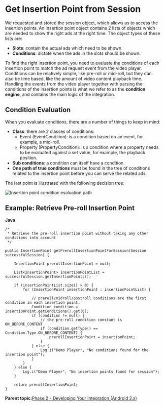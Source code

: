 # Get Insertion Point from Session

We requested and stored the session object, which allows us to access the insertion points. An insertion point object contains 2 lists of objects which are needed to show the right ads at the right time. The object types of these lists are:

-   **Slots**: contain the actual ads which need to be shown.
-   **Conditions**: dictate when the ads in the slots should be shown.

To find the right insertion point, you need to evaluate the conditions of each insertion point to match the ad request event from the video player. Conditions can be relatively simple, like pre-roll or mid-roll, but they can also be time based, like the amount of video content playback time. Handling the events from the video player together with parsing the conditions of the insertion points is what we refer to as the **condition engine**, and contains the main logic of the integration.

## Condition Evaluation

When you evaluate conditions, there are a number of things to keep in mind:

-   **Class**: there are 2 classes of conditions:
    -   Event \(EventCondition\): is a condition based on an event, for example, a mid-roll.
    -   Property \(PropertyCondition\): is a condition where a property needs to be evaluated against a set value, for example, the playback position.
-   **Sub conditions**: a condition can itself have a condition.
-   **One path of true conditions** must be found in the tree of conditions related to the insertion point before you can serve the related ads.

The last point is illustrated with the following decision tree:

![Insertion point condition evaluation path](../../image/integration_cond_eval.png)

## Example: Retrieve Pre-roll Insertion Point

**Java**

```
/*
 * Retrieve the pre-roll insertion point without taking any other conditions into account
 */

public InsertionPoint getPrerollInsertionPointForSession(Session successfulSession) {

    InsertionPoint prerollInsertionPoint = null;

    List<InsertionPoint> insertionPointList = successfulSession.getInsertionPoints();

    if (insertionPointList.size() > 0) {
        for (InsertionPoint insertionPoint : insertionPointList) {

            // preroll/midroll/postroll conditions are the first condition in each insertion point.
            Condition condition = insertionPoint.getConditions().get(0);
            if (condition != null) {
                // the pre-roll condition constant is ON_BEFORE_CONTENT
                if (condition.getType() == Condition.Type.ON_BEFORE_CONTENT) {
                    prerollInsertionPoint = insertionPoint;
                }
            } else {
                Log.i("Demo Player", "No conditions found for the insertion point");
            }
        }
    } else {
        Log.i("Demo Player", "No insertion points found for session");
    }
    
    return prerollInsertionPoint;
}
```

**Parent topic:**[Phase 2 - Developing Your Integration \(Android 2.x\)](../../../oadtech/ad_serving/dg/android_2_phase2.md)


